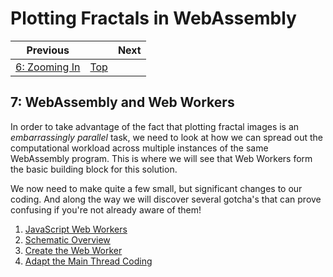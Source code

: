 # Plotting Fractals in WebAssembly

| Previous | | Next
|---|---|---
| [6: Zooming In](../06%20Zoom%20Image/) | [Top](/chriswhealy/plotting-fractals-in-webassembly) |

## 7: WebAssembly and Web Workers

In order to take advantage of the fact that plotting fractal images is an *embarrassingly parallel* task, we need to look at how we can spread out the computational workload across multiple instances of the same WebAssembly program.  This is where we will see that Web Workers form the basic building block for this solution.

We now need to make quite a few small, but significant changes to our coding.  And along the way we will discover several gotcha's that can prove confusing if you're not already aware of them!

1. [JavaScript Web Workers](./01/)
1. [Schematic Overview](./02/)
1. [Create the Web Worker](./03/)
1. [Adapt the Main Thread Coding](./04/)
